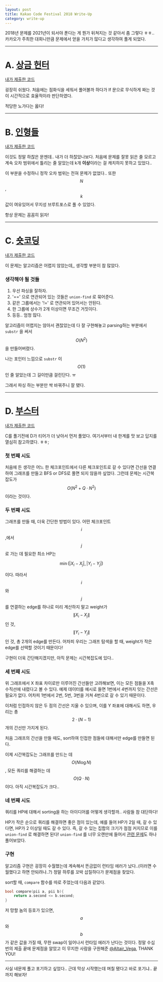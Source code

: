 ```yaml
---
layout: post
title: Kakao Code Festival 2018 Write-Up
category: write-up
---
```


2018년 문제를 2021년이 되서야 푼다는 게 뭔가 뒤쳐지는 것 같아서 좀 그렇다 ㅎㅎ.. 카카오가 주최한 대회니만큼 문제에서 얻을 가치가 많다고 생각하여 풀게 되었다.

- - -

# A. [상금 헌터](https://www.acmicpc.net/problem/15953)
[내가 제출한 코드](http://boj.kr/e99a7011c57c48ccaec25e1eefc36a05)

굉장히 쉬웠다. 처음에는 점화식을 세워서 풀어볼까 하다가 If 문으로 무식하게 짜는 것이 시간적으로 효율적이라 판단하였다.

적당한 노가다는 옳다!

- - -

# B. [인형들](https://www.acmicpc.net/problem/15954)
[내가 제출한 코드](http://boj.kr/836d6e4dec984116be899e453f852d26)

이것도 정말 하찮은 문젠데.. 내가 더 하찮았나보다. 처음에 문제를 잘못 읽은 줄 모르고 계속 오차 범위에서 틀리는 줄 알았는데 k개 **이상**이라는 걸 캐치하지 못하고 있었다..

이 부분을 수정하니 정작 오차 범위는 전혀 문제가 없었다.. 또한 $$N$$, $$k$$ 값이 여유있어서 무지성 브루트포스로 풀 수 있었다.

항상 문제는 꼼꼼히 읽자!

- - -

# C. [숏코딩](https://www.acmicpc.net/problem/15956)
[내가 제출한 코드](http://boj.kr/8d9c53ff8c0a447581dd1cc194e2b7a9)

이 문제는 알고리즘은 어렵지 않았는데,, 생각할 부분이 참 많았다.

### 생각해야 될 것들
1. 우선 파싱을 잘하자.
2. '==' 으로 연관되어 있는 것들은 `union-find` 로 묶어준다.
3. 같은 그룹에서는 '!=' 로 연관되어 있어서는 안된다.
4. 한 그룹에 상수가 2개 이상이면 무조건 거짓이다.
5. 등등.. 엄청 많다.

알고리즘이 어렵지는 않아서 괜찮았는데 다 잘 구현해놓고 parsing하는 부분에서 `substr` 을 써서 $$O(N^{2})$$ 을 만들어버렸다.

나는 포인터 느낌으로 `substr` 이 $$O(1)$$ 인 줄 알았는데 그 길이만큼 걸린단다. ㅠ

그래서 파싱 하는 부분만 싹 바꿔주니 잘 됐다.

- - -

# D. [부스터](https://www.acmicpc.net/problem/15955)
[내가 제출한 코드](http://boj.kr/e927e2273bea47aa824a9b918648f223)

C를 풀기전에 D가 티어가 더 낮아서 먼저 풀었다. 여기서부터 내 한계를 맛 보고 답지를 열심히 참고하였다. ㅎㅎ;

### 첫 번째 시도

처음에 든 생각은 어느 한 체크포인트에서 다른 체크포인트로 갈 수 있다면 간선을 연결하여 그래프를 만들고 BFS or DFS로 풀면 되지 않을까 싶었다. 그런데 문제는 시간복잡도가 $$O(N^{2} + Q \cdot N ^ {2})$$ 이라는 것이다. 

### 두 번째 시도

그래프를 만들 때, 더욱 간단한 방법이 있다. 어떤 체크포인트 $$i$$ ,에서 $$j$$ 로 가는 데 필요한 최소 HP는

$$
\min{(|X_{i}-X_{j}|, |Y_{i}-Y_{j}|)}
$$

이다. 따라서 $$i$$ 와 $$j$$ 를 연결하는 edge를 하나로 미리 계산하지 말고 weight가 $$\|X_{i}-X_{j}\|$$ 인 것, $$\|Y_{i}-Y_{j}\|$$ 인 것, 총 2개의 edge를 만든다. 어차피 우리는 그래프 탐색을 할 때, weight가 작은 edge를 선택할 것이기 때문이다!

구현이 더욱 간단해지겠지만, 아직 문제는 시간복잡도에 있다..

### 세 번째 시도

위 그래프에서 X 좌표 차이로만 이루어진 간선들만 고려해보면, 이는 모든 점들을 X축 수직선에 내렸다고 볼 수 있다. 예제 데이터를 예시로 들면 1번에서 4번까지 잇는 간선은 필요가 없다. 어차피 1번에서 2번, 5번, 3번을 거쳐 4번으로 갈 수 있기 때문이다.

이처럼 인접하지 않은 두 점의 간선은 지울 수 있으며, 이를 Y 좌표에 대해서도 하면, 우리는 총 $$2\cdot (N-1)$$ 개의 간선만 가지게 된다.

처음 그래프의 간선을 만들 때도, sort하여 인접한 점들에 대해서만 edge를 만들면 된다.

이제 시간복잡도는 그래프를 만드는 데 $$O(N\log{N})$$ , 모든 쿼리를 해결하는 데 $$O(Q \cdot N)$$ 이다. 아직 시간복잡도가 크다..

### 네 번째 시도

쿼리를 HP에 대해서 sorting을 하는 아이디어를 어떻게 생각할까.. 사람들 참 대단하다!

HP가 작은 순으로 쿼리를 해결하면 좋은 점이 있는데, 예를 들어 HP가 2일 때, 갈 수 있다면, HP가 2 이상일 때도 갈 수 있다. 즉, 갈 수 있는 집합의 크기가 점점 커지므로 이를 `union-find` 로 해결하면 된다! `union-find` 를 너무 오랜만에 들어서 [관련 문제](https://www.acmicpc.net/problem/1717)도 하나 풀어보았다.

### 구현

알고리즘 구현은 굉장히 수월했는데 계속해서 뜬금없이 런타임 에러가 났다..(이러면 수월했다고 하면 안되려나..?) 정말 하루를 꼬박 삽질하다가 문제점을 찾았다.

sort할 때, `compare` 함수를 따로 주었는데 다음과 같았다.

```c
bool compare(pii a, pii b){
    return a.second <= b.second;
}
```

저 망할 놈의 등호가 있으면, $$a$$ 와 $$b$$ 가 같은 값을 가질 때, 무한 swap이 일어나서 런타임 에러가 난다는 것이다. 정말 수십번의 제출 끝에 문제점을 알았고 이 무지한 사람을 구원해준 [@Altair_Vega](http://codeforces.com/profile/Altair_Vega), THANK YOU!
- - - 

사실 네문제 풀고 포기하고 싶었다.. 근데 막상 시작했는데 며칠 됐다고 바로 포기냐.. 끝까지 해보자!